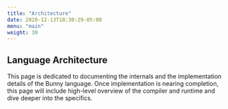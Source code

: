 ```yaml
---
title: "Architecture"
date: 2020-12-13T18:30:29-05:00
menu: "main"
weight: 30
---
```


## Language Architecture

This page is dedicated to documenting the internals and the implementation details of the Bunny language. Once implementation is nearing completion, this page will include high-level overview of the compiler and runtime and dive deeper into the specifics.
